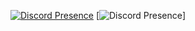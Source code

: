 <img src="https://count.getloli.com/get/@:Warasugi-777?theme=rule34" alt="" />

[![Discord Presence](https://lanyard.cnrad.dev/api/811515262238064640?showDisplayName=true&theme=dark)](https://discord.com/users/811515262238064640)
[![Discord Presence](http://iraq.f5.si:8123)]
